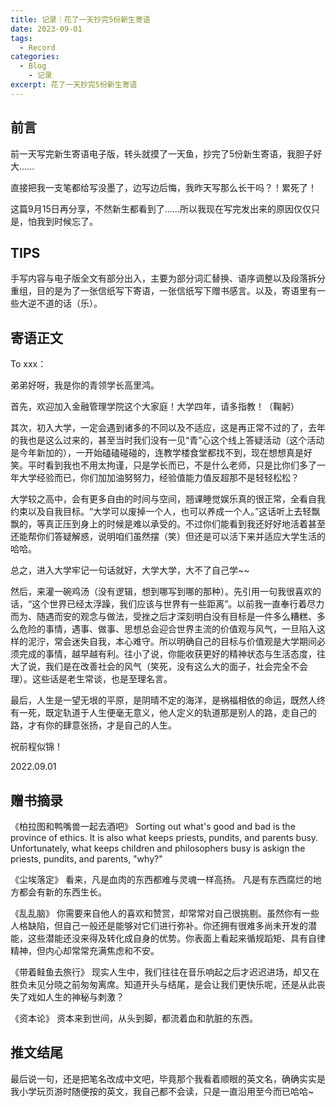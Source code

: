 ```yaml
---
title: 记录｜花了一天抄完5份新生寄语
date: 2023-09-01
tags:
  - Record
categories:
  - Blog
    - 记录
excerpt: 花了一天抄完5份新生寄语
---
```



## 前言

前一天写完新生寄语电子版，转头就摸了一天鱼，抄完了5份新生寄语，我胆子好大......

直接把我一支笔都给写没墨了，边写边后悔，我昨天写那么长干吗？！累死了！

这篇9月15日再分享，不然新生都看到了......所以我现在写完发出来的原因仅仅只是，怕我到时候忘了。

## TIPS

手写内容与电子版全文有部分出入，主要为部分词汇替换、语序调整以及段落拆分重组，目的是为了一张信纸写下寄语，一张信纸写下赠书感言。以及，寄语里有一些大逆不道的话（乐）。

## 寄语正文

To xxx：

弟弟好呀，我是你的青领学长高里鸿。

首先，欢迎加入金融管理学院这个大家庭！大学四年，请多指教！（鞠躬）

其次，初入大学，一定会遇到诸多的不同以及不适应，这是再正常不过的了，去年的我也是这么过来的，甚至当时我们没有一见“青”心这个线上答疑活动（这个活动是今年新加的），一开始磕磕碰碰的，连教学楼食堂都找不到，现在想想真是好笑。平时看到我也不用太拘谨，只是学长而已，不是什么老师，只是比你们多了一年大学经验而已，你们加加油努努力，经验值能力值反超那不是轻轻松松？

大学较之高中，会有更多自由的时间与空间，翘课睡觉娱乐真的很正常，全看自我约束以及自我目标。“大学可以废掉一个人，也可以养成一个人。”这话听上去轻飘飘的，等真正压到身上的时候是难以承受的。不过你们能看到我还好好地活着甚至还能帮你们答疑解惑，说明咱们虽然摆（笑）但还是可以活下来并适应大学生活的哈哈。

总之，进入大学牢记一句话就好，大学大学，大不了自己学~~

然后，来灌一碗鸡汤（没有逻辑，想到哪写到哪的那种）。先引用一句我很喜欢的话，“这个世界已经太浮躁，我们应该与世界有一些距离”。以前我一直奉行着尽力而为、随遇而安的观念与做法，受挫之后才深刻明白没有目标是一件多么糟糕、多么危险的事情，遇事、做事、思想总会迎合世界主流的价值观与风气，一旦陷入这样的泥泞，常会迷失自我，本心难守。所以明确自己的目标与价值观是大学期间必须完成的事情，越早越有利。往小了说，你能收获更好的精神状态与生活态度，往大了说，我们是在改善社会的风气（笑死，没有这么大的面子，社会完全不会理）。这些话是老生常谈，也是至理名言。

最后，人生是一望无垠的平原，是阴晴不定的海洋，是祸福相依的命运，既然人终有一死，既定轨道于人生便毫无意义，他人定义的轨道那是别人的路，走自己的路，才有你的肆意张扬，才是自己的人生。

祝前程似锦！

2022.09.01

## 赠书摘录

《柏拉图和鸭嘴兽一起去酒吧》
	Sorting out what's good and bad is the province of ethics. It is also what keeps priests, pundits, and parents busy. Unfortunately, what keeps children and philosophers busy is askign the priests, pundits, and parents, "why?"

《尘埃落定》
	看来，凡是血肉的东西都难与灵魂一样高扬。
	凡是有东西腐烂的地方都会有新的东西生长。

《乱乱脑》
	你需要来自他人的喜欢和赞赏，却常常对自己很挑剔。虽然你有一些人格缺陷，但自己一般还是能够对它们进行弥补。你还拥有很难多尚未开发的潜能，这些潜能还没来得及转化成自身的优势。你表面上看起来循规蹈矩、具有自律精神，但内心却常常充满焦虑和不安。

《带着鲑鱼去旅行》
	现实人生中，我们往往在音乐响起之后才迟迟进场，却又在胜负未见分晓之前匆匆离席。知道开头与结尾，是会让我们更快乐呢，还是从此丧失了戏如人生的神秘与刺激？

《资本论》
	资本来到世间，从头到脚，都流着血和肮脏的东西。


## 推文结尾

最后说一句，还是把笔名改成中文吧，毕竟那个我看着顺眼的英文名，确确实实是我小学玩页游时随便按的英文，我自己都不会读，只是一直沿用至今而已哈哈~
